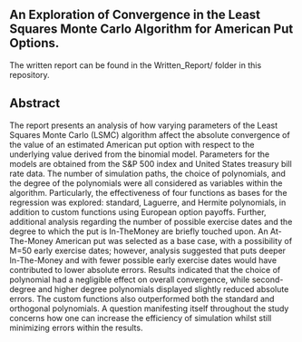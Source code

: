 ## An Exploration of Convergence in the Least Squares Monte Carlo Algorithm for American Put Options.
The written report can be found in the Written_Report/ folder in this repository. 
 
## Abstract
The report presents an analysis of how varying parameters of the Least Squares Monte Carlo
(LSMC) algorithm affect the absolute convergence of the value of an estimated American put
option with respect to the underlying value derived from the binomial model. Parameters for the
models are obtained from the S&P 500 index and United States treasury bill rate data. The
number of simulation paths, the choice of polynomials, and the degree of the polynomials were
all considered as variables within the algorithm. Particularly, the effectiveness of four functions
as bases for the regression was explored: standard, Laguerre, and Hermite polynomials, in
addition to custom functions using European option payoffs. Further, additional analysis
regarding the number of possible exercise dates and the degree to which the put is In-TheMoney are briefly touched upon. An At-The-Money American put was selected as a base case,
with a possibility of M=50 early exercise dates; however, analysis suggested that puts deeper
In-The-Money and with fewer possible early exercise dates would have contributed to lower
absolute errors. Results indicated that the choice of polynomial had a negligible effect on overall
convergence, while second-degree and higher degree polynomials displayed slightly reduced
absolute errors. The custom functions also outperformed both the standard and orthogonal
polynomials. A question manifesting itself throughout the study concerns how one can increase
the efficiency of simulation whilst still minimizing errors within the results. 

